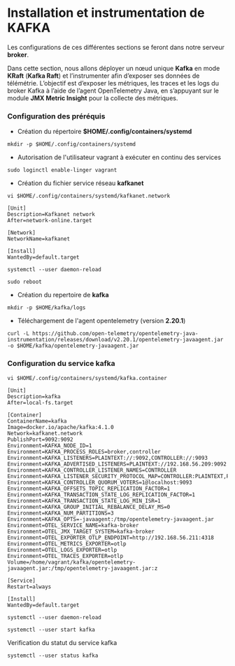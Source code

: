 # Installation et instrumentation de KAFKA

Les configurations de ces différentes sections se feront dans notre serveur **broker**.

Dans cette section, nous allons déployer un nœud unique **Kafka** en mode **KRaft** (**Kafka Raft**) et l’instrumenter afin d’exposer ses données de télémétrie. L’objectif est d’exposer les métriques, les traces et les logs du broker Kafka à l’aide de l’agent OpenTelemetry Java, en s’appuyant sur le module **JMX Metric Insight** pour la collecte des métriques.

### Configuration des préréquis

- Création du répertoire **$HOME/.config/containers/systemd**

```
mkdir -p $HOME/.config/containers/systemd
```

- Autorisation de l'utilisateur vagrant à exécuter en continu des services

```
sudo loginctl enable-linger vagrant
```

- Création du fichier service réseau **kafkanet**

```
vi $HOME/.config/containers/systemd/kafkanet.network
```

```
[Unit]
Description=Kafkanet network
After=network-online.target

[Network]
NetworkName=kafkanet

[Install]
WantedBy=default.target
```

```
systemctl --user daemon-reload
```

```
sudo reboot
```

- Création du repertoire de **kafka**

```
mkdir -p $HOME/kafka/logs
```

- Téléchargement de l'agent opentelemetry (version **2.20.1**)

```
curl -L https://github.com/open-telemetry/opentelemetry-java-instrumentation/releases/download/v2.20.1/opentelemetry-javaagent.jar -o $HOME/kafka/opentelemetry-javaagent.jar
```

### Configuration du service kafka

```
vi $HOME/.config/containers/systemd/kafka.container
```

```
[Unit]
Description=kafka
After=local-fs.target

[Container]
ContainerName=kafka
Image=docker.io/apache/kafka:4.1.0
Network=kafkanet.network
PublishPort=9092:9092
Environment=KAFKA_NODE_ID=1
Environment=KAFKA_PROCESS_ROLES=broker,controller
Environment=KAFKA_LISTENERS=PLAINTEXT://:9092,CONTROLLER://:9093
Environment=KAFKA_ADVERTISED_LISTENERS=PLAINTEXT://192.168.56.209:9092
Environment=KAFKA_CONTROLLER_LISTENER_NAMES=CONTROLLER 
Environment=KAFKA_LISTENER_SECURITY_PROTOCOL_MAP=CONTROLLER:PLAINTEXT,PLAINTEXT:PLAINTEXT
Environment=KAFKA_CONTROLLER_QUORUM_VOTERS=1@localhost:9093
Environment=KAFKA_OFFSETS_TOPIC_REPLICATION_FACTOR=1
Environment=KAFKA_TRANSACTION_STATE_LOG_REPLICATION_FACTOR=1
Environment=KAFKA_TRANSACTION_STATE_LOG_MIN_ISR=1
Environment=KAFKA_GROUP_INITIAL_REBALANCE_DELAY_MS=0
Environment=KAFKA_NUM_PARTITIONS=3
Environment=KAFKA_OPTS=-javaagent:/tmp/opentelemetry-javaagent.jar
Environment=OTEL_SERVICE_NAME=kafka-broker
Environment=OTEL_JMX_TARGET_SYSTEM=kafka-broker
Environment=OTEL_EXPORTER_OTLP_ENDPOINT=http://192.168.56.211:4318
Environment=OTEL_METRICS_EXPORTER=otlp
Environment=OTEL_LOGS_EXPORTER=otlp
Environment=OTEL_TRACES_EXPORTER=otlp
Volume=/home/vagrant/kafka/opentelemetry-javaagent.jar:/tmp/opentelemetry-javaagent.jar:z

[Service]
Restart=always

[Install]
WantedBy=default.target
```

```
systemctl --user daemon-reload
```

```
systemctl --user start kafka
```

Verification du statut du service kafka

```
systemctl --user status kafka
```
